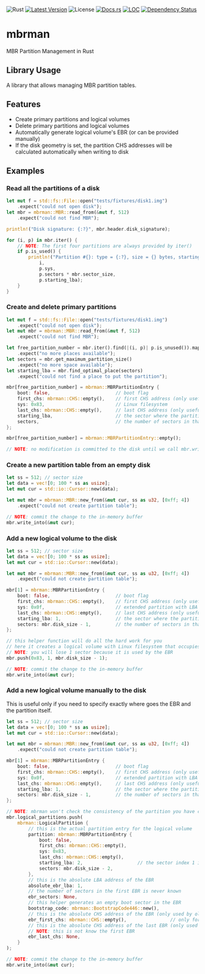 ![Rust](https://github.com/cecton/mbrman/workflows/Rust/badge.svg)
[![Latest Version](https://img.shields.io/crates/v/mbrman.svg)](https://crates.io/crates/mbrman)
![License](https://img.shields.io/crates/l/mbrman)
[![Docs.rs](https://docs.rs/mbrman/badge.svg)](https://docs.rs/mbrman)
[![LOC](https://tokei.rs/b1/github/cecton/mbrman)](https://github.com/cecton/mbrman)
[![Dependency Status](https://deps.rs/repo/github/cecton/mbrman/status.svg)](https://deps.rs/repo/github/cecton/mbrman)

mbrman
======

MBR Partition Management in Rust

Library Usage
-------------

A library that allows managing MBR partition tables.

## Features

 *  Create primary partitions and logical volumes
 *  Delete primary partitions and logical volumes
 *  Automatically generate logical volume's EBR (or can be provided manually)
 *  If the disk geometry is set, the partition CHS addresses will be calculated
    automatically when writing to disk

## Examples

### Read all the partitions of a disk

```rust
let mut f = std::fs::File::open("tests/fixtures/disk1.img")
    .expect("could not open disk");
let mbr = mbrman::MBR::read_from(&mut f, 512)
    .expect("could not find MBR");

println!("Disk signature: {:?}", mbr.header.disk_signature);

for (i, p) in mbr.iter() {
    // NOTE: The first four partitions are always provided by iter()
    if p.is_used() {
        println!("Partition #{}: type = {:?}, size = {} bytes, starting lba = {}",
            i,
            p.sys,
            p.sectors * mbr.sector_size,
            p.starting_lba);
    }
}
```

### Create and delete primary partitions

```rust
let mut f = std::fs::File::open("tests/fixtures/disk1.img")
    .expect("could not open disk");
let mut mbr = mbrman::MBR::read_from(&mut f, 512)
    .expect("could not find MBR");

let free_partition_number = mbr.iter().find(|(i, p)| p.is_unused()).map(|(i, _)| i)
    .expect("no more places available");
let sectors = mbr.get_maximum_partition_size()
    .expect("no more space available");
let starting_lba = mbr.find_optimal_place(sectors)
    .expect("could not find a place to put the partition");

mbr[free_partition_number] = mbrman::MBRPartitionEntry {
    boot: false,                        // boot flag
    first_chs: mbrman::CHS::empty(),    // first CHS address (only useful for old computers)
    sys: 0x83,                          // Linux filesystem
    last_chs: mbrman::CHS::empty(),     // last CHS address (only useful for old computers)
    starting_lba,                       // the sector where the partition starts
    sectors,                            // the number of sectors in that partition
};

mbr[free_partition_number] = mbrman::MBRPartitionEntry::empty();

// NOTE: no modification is committed to the disk until we call mbr.write_into()
```

### Create a new partition table from an empty disk

```rust
let ss = 512; // sector size
let data = vec![0; 100 * ss as usize];
let mut cur = std::io::Cursor::new(data);

let mut mbr = mbrman::MBR::new_from(&mut cur, ss as u32, [0xff; 4])
    .expect("could not create partition table");

// NOTE: commit the change to the in-memory buffer
mbr.write_into(&mut cur);
```

### Add a new logical volume to the disk

```rust
let ss = 512; // sector size
let data = vec![0; 100 * ss as usize];
let mut cur = std::io::Cursor::new(data);

let mut mbr = mbrman::MBR::new_from(&mut cur, ss as u32, [0xff; 4])
    .expect("could not create partition table");

mbr[1] = mbrman::MBRPartitionEntry {
    boot: false,                        // boot flag
    first_chs: mbrman::CHS::empty(),    // first CHS address (only useful for old computers)
    sys: 0x0f,                          // extended partition with LBA
    last_chs: mbrman::CHS::empty(),     // last CHS address (only useful for old computers)
    starting_lba: 1,                    // the sector where the partition starts
    sectors: mbr.disk_size - 1,         // the number of sectors in that partition
};

// this helper function will do all the hard work for you
// here it creates a logical volume with Linux filesystem that occupies the entire disk
// NOTE: you will lose 1 sector because it is used by the EBR
mbr.push(0x83, 1, mbr.disk_size - 1);

// NOTE: commit the change to the in-memory buffer
mbr.write_into(&mut cur);
```

### Add a new logical volume manually to the disk

This is useful only if you need to specify exactly where goes the EBR and the partition itself.

```rust
let ss = 512; // sector size
let data = vec![0; 100 * ss as usize];
let mut cur = std::io::Cursor::new(data);

let mut mbr = mbrman::MBR::new_from(&mut cur, ss as u32, [0xff; 4])
    .expect("could not create partition table");

mbr[1] = mbrman::MBRPartitionEntry {
    boot: false,                        // boot flag
    first_chs: mbrman::CHS::empty(),    // first CHS address (only useful for old computers)
    sys: 0x0f,                          // extended partition with LBA
    last_chs: mbrman::CHS::empty(),     // last CHS address (only useful for old computers)
    starting_lba: 1,                    // the sector where the partition starts
    sectors: mbr.disk_size - 1,         // the number of sectors in that partition
};

// NOTE: mbrman won't check the consistency of the partition you have created manually
mbr.logical_partitions.push(
    mbrman::LogicalPartition {
        // this is the actual partition entry for the logical volume
        partition: mbrman::MBRPartitionEntry {
            boot: false,
            first_chs: mbrman::CHS::empty(),
            sys: 0x83,
            last_chs: mbrman::CHS::empty(),
            starting_lba: 2,                    // the sector index 1 is used by the EBR
            sectors: mbr.disk_size - 2,
        },
        // this is the absolute LBA address of the EBR
        absolute_ebr_lba: 1,
        // the number of sectors in the first EBR is never known
        ebr_sectors: None,
        // this helper generates an empty boot sector in the EBR
        bootstrap_code: mbrman::BootstrapCode446::new(),
        // this is the absolute CHS address of the EBR (only used by old computers)
        ebr_first_chs: mbrman::CHS::empty(),                // only for old computers
        // this is the absolute CHS address of the last EBR (only used by old computers)
        // NOTE: this is not know the first EBR
        ebr_last_chs: None,
    }
);

// NOTE: commit the change to the in-memory buffer
mbr.write_into(&mut cur);
```
